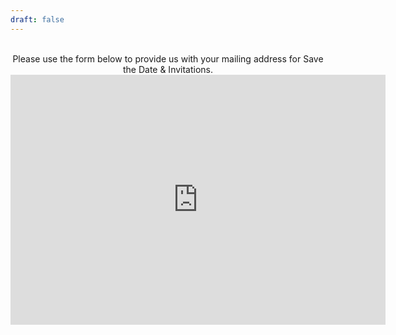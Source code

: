 ```yaml
---
draft: false
---
```



<div style="text-align: center;">
<br>
Please use the form below to provide us with your mailing address for Save the Date & Invitations.
<br>

<iframe src="http://form.victorianobennett.wedding/www/" style="border:0px #ffffff none;" name="myiFrame" scrolling="no" frameborder="1" marginheight="0px" marginwidth="0px" height="400px" width="600px" allowfullscreen></iframe>

</p>

</div>